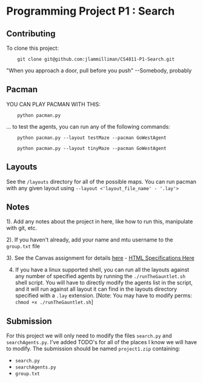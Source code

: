 # Programming Project P1 : Search


## Contributing
To clone this project: 
```shell
    git clone git@github.com:jlammilliman/CS4811-P1-Search.git
```
"When you approach a door, pull before you push" --Somebody, probably


## Pacman
YOU CAN PLAY PACMAN WITH THIS:
```shell
    python pacman.py
```

... to test the agents, you can run any of the following commands:
```shell
    python pacman.py --layout testMaze --pacman GoWestAgent
```
```shell
    python pacman.py --layout tinyMaze --pacman GoWestAgent
```

## Layouts
See the `/layouts` directory for all of the possible maps. You can run pacman with any given layout using `--layout <'layout_file_name' - '.lay'>`


## Notes
1). Add any notes about the project in here, like how to run this, manipulate with git, etc.

2). If you haven't already, add your name and mtu username to the `group.txt` file

3). See the Canvas assignment for details [here](https://mtu.instructure.com/courses/1437845/assignments/10713401?module_item_id=20944875)
    - [HTML Specifications Here](https://mtu.instructure.com/courses/1437845/files/107037675?fd_cookie_set=1)

4) If you have a linux supported shell, you can run all the layouts against any number of specified agents by running the `./runTheGauntlet.sh` shell script. You will have to directly modify the agents list in the script, and it will run against all layout it can find in the layouts directory specified with a `.lay` extension. [Note: You may have to modify perms: `chmod +x ./runTheGauntlet.sh`]

## Submission
For this project we will only need to modify the files `search.py` and `searchAgents.py`. I've added TODO's for all of the places I know we will have to modify. The submission should be named `project1.zip` containing:
- `search.py`
- `searchAgents.py`
- `group.txt`